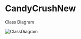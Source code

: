 # CandyCrushNew
Class Diagram

![ClassDiagram](https://user-images.githubusercontent.com/90541891/176989113-5435a5a7-ba00-46f8-b785-fcd39a6b4b53.png)
